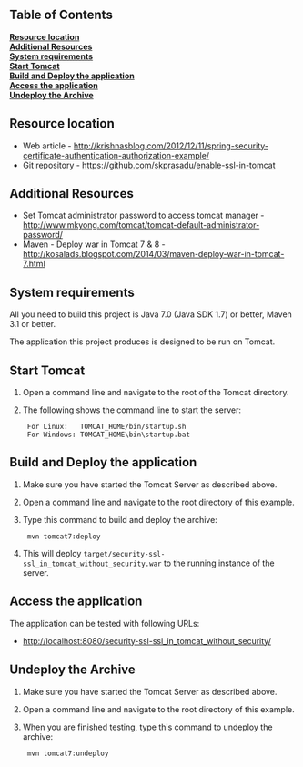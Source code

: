 ## Table of Contents
**[Resource location](#resource-location)**  
**[Additional Resources](#additional-resources)**  
**[System requirements](#system-requirements)**  
**[Start Tomcat](#start-tomcat)**  
**[Build and Deploy the application](#build-and-deploy-the-application)**  
**[Access the application](#access-the-application)**  
**[Undeploy the Archive](#undeploy-the-archive)**  

## Resource location
* Web article - <http://krishnasblog.com/2012/12/11/spring-security-certificate-authentication-authorization-example/>
* Git repository - <https://github.com/skprasadu/enable-ssl-in-tomcat>

## Additional Resources
* Set Tomcat administrator password to access tomcat manager - <http://www.mkyong.com/tomcat/tomcat-default-administrator-password/>
* Maven - Deploy war in Tomcat 7 & 8 - <http://kosalads.blogspot.com/2014/03/maven-deploy-war-in-tomcat-7.html>

## System requirements
All you need to build this project is Java 7.0 (Java SDK 1.7) or better, Maven 3.1 or better.

The application this project produces is designed to be run on Tomcat.

## Start Tomcat
1. Open a command line and navigate to the root of the Tomcat directory.
2. The following shows the command line to start the server:

        For Linux:   TOMCAT_HOME/bin/startup.sh
        For Windows: TOMCAT_HOME\bin\startup.bat

## Build and Deploy the application
1. Make sure you have started the Tomcat Server as described above.
2. Open a command line and navigate to the root directory of this example.
3. Type this command to build and deploy the archive:

        mvn tomcat7:deploy  

4. This will deploy `target/security-ssl-ssl_in_tomcat_without_security.war` to the running instance of the server.

## Access the application
The application can be tested with following URLs:                 
* <http://localhost:8080/security-ssl-ssl_in_tomcat_without_security/>

## Undeploy the Archive
1. Make sure you have started the Tomcat Server as described above.
2. Open a command line and navigate to the root directory of this example.
3. When you are finished testing, type this command to undeploy the archive:

        mvn tomcat7:undeploy